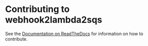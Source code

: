 Contributing to webhook2lambda2sqs
===============================

See the [Documentation on ReadTheDocs](http://webhook2lambda2sqs.readthedocs.org/en/master/index.html) for information on how to contribute.
